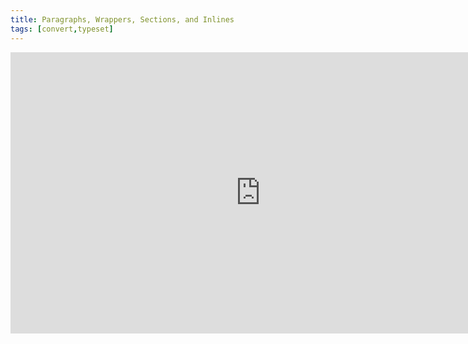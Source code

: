 ```yaml
---
title: Paragraphs, Wrappers, Sections, and Inlines
tags: [convert,typeset]
---
```

 
<html><body><section data-type="chapter" class="hsecchapter" data-hederis-type="hsecchapter" id="paragraphs-wrappers-and-sections" data-pi-attrs="id: paragraphs-wrappers-and-sections; data-tags: convert,typeset;" role="doc-chapter" data-tags="convert,typeset" data-author-name=" " data-book-title=" " title="Paragraphs, Wrappers, Sections, and Inlines"><iframe width="800" height="450" src="https://www.youtube.com/embed/vAIajtvdjKM" frameborder="0" allow="accelerometer;encrypted-media;gyroscope;picture-in-picture" allowfullscreen="" id="pW3HKHnDD"/><p data-embedded-html="true" id="psIWWHDfH">INTENTIONALLY BLANK</p><p class="hblkp" data-hederis-type="hblkp" id="ps4yhVOTm">There are four categories of styles that we use in Hederis: paragraphs, wrappers, sections, and inlines. <strong data-hederis-type="hspanstrong" id="p7Fhms9we">Paragraphs</strong> are the types of content that you&#8217;re probably most familiar with: chapter titles, plain text paragraphs, quote paragraphs, list items, and so on all fall into this category.</p><p class="hblkp" data-hederis-type="hblkp" id="p6TM7TSLi"><strong class="hspanstrong" data-hederis-type="hspanstrong" id="py6wgTBqV">Wrappers</strong> are a way to group certain paragraphs together that should be distinguished from the main flow of text in some way. For example, if you have multiple paragraphs in an extract, those would be wrapped accordingly. Some other examples are poems, letters, epigraphs, and lists. See &#8220;<a href="{% link _docs/add-a-wrapper.md %}" data-hederis-type="hspana" id="pEaYnNDLX"><span class="Hyperlink" data-hederis-type="hspnspan" id="phtpYGDZ5">Add a Wrapper</span></a>&#8221; for more on this.</p><p class="hblkp" data-hederis-type="hblkp" id="pcXoK3WmE">In your Word manuscript, wrappers look like this:</p><img data-hederis-type="hblkimg" class="hblkimg" id="pxOLb30R9" src="wrapper1.png" data-img-src="wrapper1.png"/><p class="hblkp" data-hederis-type="hblkp" id="p92qXqNUQ">Many people are accustomed to using unique paragraph styles for everything, which results in very large style sets. For example, you&#8217;d need separate styles for body text vs. a text paragraph inside an extract, or for an extract title vs. a sidebar title. By using wrappers, we make it much easier to manage the number of paragraph styles you need to use. You can use the <em data-hederis-type="hspanem" id="pWaFaEMRC">HED Plain text paragraph</em> style for both your main body text and for the text inside your extracts, and because your extracts are enclosed in a wrapper, you&#8217;ll still be able to design those paragraphs differently if you want to. (See &#8220;<a href="{% link _docs/semantic-tagging.md %}" data-hederis-type="hspana" id="pKEShBlW0"><span class="Hyperlink" data-hederis-type="hspnspan" id="pNgkwLJJB">About Styles</span></a>&#8221; for more on how this works.)</p><p class="hblkp" data-hederis-type="hblkp" id="pZ27yI9nC"><strong class="hspanstrong" data-hederis-type="hspanstrong" id="pcP231Q2O">Sections</strong> are the main chunks of your manuscript&#8212;you probably use words like chapters, parts, appendixes, prefaces, etc., to describe the sections in your book. At Hederis, we have special styles to mark your section breaks (see &#8220;<a href="{% link _docs/add-a-section.md %}" data-hederis-type="hspana" id="pRB7XENMM"><span class="Hyperlink" data-hederis-type="hspnspan" id="pmgrpMKCJ">Add a Section</span></a>&#8221; to learn more). These section break styles tell our app where and how to split up your manuscript, and these breaks are used to create book features like your ebook table of contents (you can have more granular control over that if you want to &#8211; check out &#8220;<a href="{% link _docs/autogen-a-toc.md %}" data-hederis-type="hspana" id="pimmUslTZ"><span class="Hyperlink" data-hederis-type="hspnspan" id="pXJqSkNl0">Automatically Generate a Table of Contents</span></a>&#8221; for more). In Word, section breaks look like this:</p><img data-hederis-type="hblkimg" class="hblkimg" id="pcdXc1IXF" src="sectbr.png" data-img-src="sectbr.png"/><p class="hblkp" data-hederis-type="hblkp" id="pSZagffOx"><strong class="hspanstrong" data-hederis-type="hspanstrong" id="pzSD24rla">Inlines</strong> are the individual letters, words, and other symbols that make up your text. When you want to add a special meaning or style to a span of letters or words within a paragraph, you&#8217;d use an Inline style, like HED SPAN Bold, HED SPAN Small Caps, or HED SPAN Key phrase. See <a href="{% link _docs/list-of-word-styles.md %}" data-hederis-type="hspana" id="pOU7Rg6Up"><span class="Hyperlink" data-hederis-type="hspnspan" id="pgylOUUNP">List of Hederis Word Styles</span></a> for a full list of our Inline styles.</p><aside class="hwprbox box" data-hederis-type="hwprbox" id="plFAV7yM2" data-type="sidebar"><p class="hblktype" data-hederis-type="hblktype" id="pHB9GEEv6">Note</p><p class="hblkp" data-hederis-type="hblkp" id="pMpm0O01M">To request a new style for a type of content we don&#8217;t have covered with our existing styles, email us at <a href="mailto:help@hederis.com" data-hederis-type="hspana" id="pyos85KJZ"><span class="Hyperlink" data-hederis-type="hspnspan" id="ppnalqnvk">help@hederis.com</span></a>.</p></aside></section></body></html>
